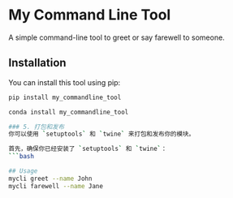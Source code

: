 # My Command Line Tool

A simple command-line tool to greet or say farewell to someone.

## Installation

You can install this tool using pip:

```bash
pip install my_commandline_tool

conda install my_commandline_tool

### 5. 打包和发布
你可以使用 `setuptools` 和 `twine` 来打包和发布你的模块。

首先，确保你已经安装了 `setuptools` 和 `twine`：
```bash

## Usage
mycli greet --name John
mycli farewell --name Jane

